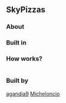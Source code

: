 ## SkyPizzas

### About

### Built in

### How works?
<img src="https://d2ffutrenqvap3.cloudfront.net/items/2a2Y1A2a330v3R0l2k3V/Screen%20Recording%202018-02-15%20at%2004.46%20p.%20m..gif?v=880b53d9" alt="">

### Built by
[agandia9](www.github.com/agandia9)
[Micheloncio](www.github.com/Micheloncio)